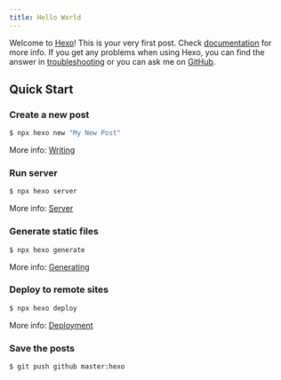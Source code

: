```yaml
---
title: Hello World
---
```

Welcome to [Hexo](https://hexo.io/)! This is your very first post. Check [documentation](https://hexo.io/docs/) for more info. If you get any problems when using Hexo, you can find the answer in [troubleshooting](https://hexo.io/docs/troubleshooting.html) or you can ask me on [GitHub](https://github.com/hexojs/hexo/issues).

## Quick Start

### Create a new post

``` bash
$ npx hexo new "My New Post"
```

More info: [Writing](https://hexo.io/docs/writing.html)

### Run server

``` bash
$ npx hexo server
```

More info: [Server](https://hexo.io/docs/server.html)

### Generate static files

``` bash
$ npx hexo generate
```

More info: [Generating](https://hexo.io/docs/generating.html)

### Deploy to remote sites

``` bash
$ npx hexo deploy
```

More info: [Deployment](https://hexo.io/docs/one-command-deployment.html)

### Save the posts

```
$ git push github master:hexo
```
